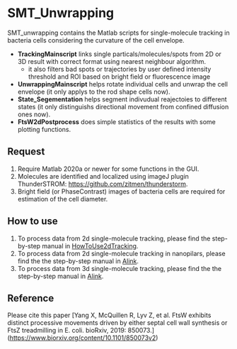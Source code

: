 # **SMT_Unwrapping**
SMT_unwrapping contains the Matlab scripts for single-molecule tracking in bacteria cells considering the curvature of the cell envelope.
- **TrackingMainscript** links single particals/molecules/spots from 2D or 3D result with correct format using nearest neighbour algorithm.
  - it also filters bad spots or trajectories by user defined intensity threshold and ROI based on bright field or fluorescence image
- **UnwrappingMainscript** helps rotate individual cells and unwrap the cell envelope (it only applys to the rod shape cells now).
- **State_Segementation** helps segment indivudual reajectoies to different states (it only distinguishs directional movement from confined diffusion ones now).
- **FtsW2dPostprocess** does simple statistics of the results with some plotting functions.

## Request
  1. Require Matlab 2020a or newer for some functions in the GUI.
  2. Molecules are identified and localized using imageJ plugin ThunderSTROM: https://github.com/zitmen/thunderstorm.
  3. Bright field (or PhaseContrast) images of bacteria cells are required for estimation of the cell diameter.
  
## How to use
  1. To process data from 2d single-molecule tracking, please find the step-by-step manual in [HowToUse2dTracking](HowToUse2dTracking.md).
  2. To process data from 2d single-molecule tracking in nanopilars, please find the the step-by-step manual in [Alink]().
  3. To process data from 3d single-molecule tracking, please find the the step-by-step manual in [Alink]().
## Reference 
Please cite this paper [Yang X, McQuillen R, Lyv Z, et al. FtsW exhibits distinct processive movements driven by either septal cell wall synthesis or FtsZ treadmilling in E. coli. bioRxiv, 2019: 850073.] (https://www.biorxiv.org/content/10.1101/850073v2)


